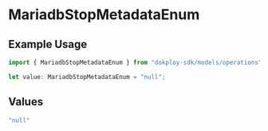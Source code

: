# MariadbStopMetadataEnum

## Example Usage

```typescript
import { MariadbStopMetadataEnum } from "dokploy-sdk/models/operations";

let value: MariadbStopMetadataEnum = "null";
```

## Values

```typescript
"null"
```